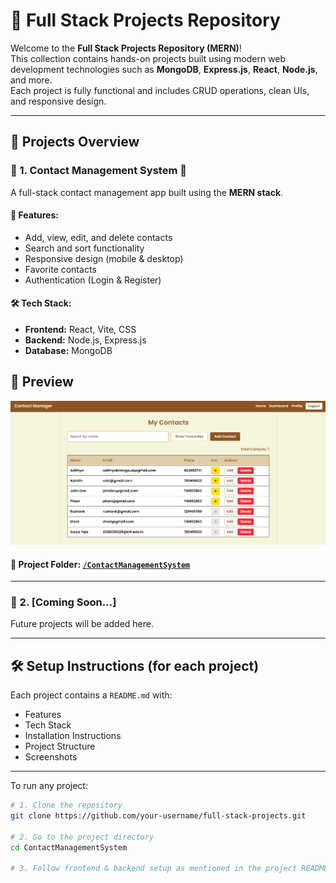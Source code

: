 # 🚀 Full Stack Projects Repository

Welcome to the **Full Stack Projects Repository (MERN)**!  
This collection contains hands-on projects built using modern web development technologies such as **MongoDB**, **Express.js**, **React**, **Node.js**, and more.  
Each project is fully functional and includes CRUD operations, clean UIs, and responsive design.

---

## 📂 Projects Overview

### 🔹 1. Contact Management System 📇

A full-stack contact management app built using the **MERN stack**.

#### 🔧 Features:
- Add, view, edit, and delete contacts
- Search and sort functionality
- Responsive design (mobile & desktop)
- Favorite contacts
- Authentication (Login & Register)

#### 🛠 Tech Stack:
- **Frontend:** React, Vite, CSS
- **Backend:** Node.js, Express.js
- **Database:** MongoDB

## 📂 Preview

![My Contacts](./ContactManagement/Images/6.png)


#### 📂 Project Folder: [`/ContactManagementSystem`](./ContactManagement)

---

### 🔹 2. [Coming Soon...]

Future projects will be added here.

---

## 🛠️ Setup Instructions (for each project)

Each project contains a `README.md` with:
- Features
- Tech Stack
- Installation Instructions
- Project Structure
- Screenshots
  
---

To run any project:

```bash
# 1. Clone the repository
git clone https://github.com/your-username/full-stack-projects.git

# 2. Go to the project directory
cd ContactManagementSystem

# 3. Follow frontend & backend setup as mentioned in the project README

